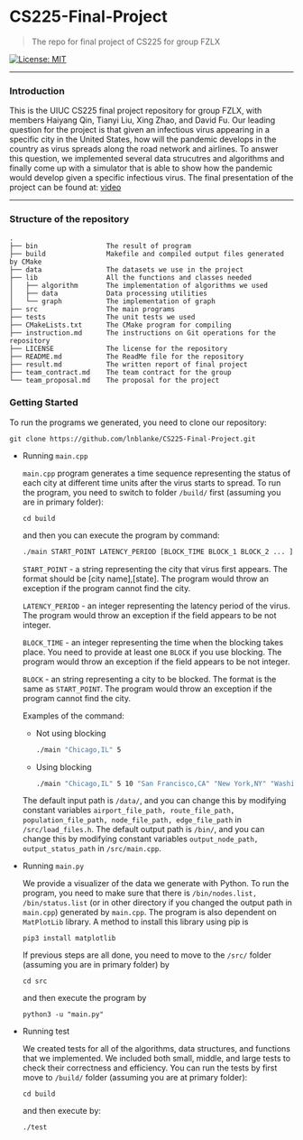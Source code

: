 # CS225-Final-Project
> The repo for final project of CS225 for group FZLX

[![License: MIT](https://img.shields.io/badge/License-MIT-yellow.svg)](https://opensource.org/licenses/MIT)

****

### Introduction

This is the UIUC CS225 final project repository for group FZLX, with members Haiyang Qin, Tianyi Liu, Xing Zhao, and David Fu. Our leading question for the project is that given an infectious virus appearing in a specific city in the United States, how will the pandemic develops in the country as virus spreads along the road network and airlines. To answer this question, we implemented several data strucutres and algorithms and finally come up with a simulator that is able to show how the pandemic would develop given a specific infectious virus. The final presentation of the project can be found at: <a href = "https://clipchamp.com/watch/lfz9C5KTt7x"> video </a>

****

### Structure of the repository
    .
    ├── bin                 The result of program
    ├── build               Makefile and compiled output files generated by CMake
    ├── data                The datasets we use in the project
    ├── lib                 All the functions and classes needed
    │   ├── algorithm       The implementation of algorithms we used
    │   ├── data            Data processing utilities   
    │   └── graph           The implementation of graph 
    ├── src                 The main programs
    ├── tests               The unit tests we used
    ├── CMakeLists.txt      The CMake program for compiling
    ├── instruction.md      The instructions on Git operations for the repository
    ├── LICENSE             The license for the repository
    ├── README.md           The ReadMe file for the repository
    ├── result.md           The written report of final project
    ├── team_contract.md    The team contract for the group
    └── team_proposal.md    The proposal for the project

### Getting Started

To run the programs we generated, you need to clone our repository:
```
git clone https://github.com/lnblanke/CS225-Final-Project.git
```

- Running ```main.cpp```
    
    ```main.cpp``` program generates a time sequence representing the status of each city at different time units after the virus starts to spread. To run the program, you need to switch to folder ```/build/``` first (assuming you are in primary folder):
    ```
    cd build
    ```

    and then you can execute the program by command:

    ```bash
    ./main START_POINT LATENCY_PERIOD [BLOCK_TIME BLOCK_1 BLOCK_2 ... ]
    ```

    ```START_POINT``` - a string representing the city that virus first appears. The format should be [city name],[state]. The program would throw an exception if the program cannot find the city.

    ```LATENCY_PERIOD``` - an integer representing the latency period of the virus. The program would throw an exception if the field appears to be not integer.
    
    ```BLOCK_TIME``` - an integer representing the time when the blocking takes place. You need to provide at least one ```BLOCK``` if you use blocking. The program would throw an exception if the field appears to be not integer.

    ```BLOCK``` - an string representing a city to be blocked. The format is the same as ```START_POINT```. The program would throw an exception if the program cannot find the city.

    Examples of the command:

    - Not using blocking
        ```bash
        ./main "Chicago,IL" 5
        ```
    - Using blocking
        ```bash
        ./main "Chicago,IL" 5 10 "San Francisco,CA" "New York,NY" "Washington,DC"
        ```

    The default input path is ```/data/```, and you can change this by modifying constant variables ```airport_file_path, route_file_path, population_file_path, node_file_path, edge_file_path``` in ```/src/load_files.h```. The default output path is ```/bin/```, and you can change this by modifying constant variables ```output_node_path, output_status_path``` in ```/src/main.cpp```.

- Running ```main.py```

    We provide a visualizer of the data we generate with Python. To run the program, you need to make sure that there is ```/bin/nodes.list, /bin/status.list``` (or in other directory if you changed the output path in ```main.cpp```) generated by ```main.cpp```. The program is also dependent on ```MatPlotLib``` library. A method to install this library using pip is
    ```
    pip3 install matplotlib
    ```
    If previous steps are all done, you need to move to the ```/src/``` folder (assuming you are in primary folder) by
    ```
    cd src
    ```
    and then execute the program by
    ```
    python3 -u "main.py"
    ```

- Running test

    We created tests for all of the algorithms, data structures, and functions that we implemented. We included both small, middle, and large tests to check their correctness and efficiency. You can run the tests by first move to ```/build/``` folder (assuming you are at primary folder):
    ```
    cd build
    ```
    and then execute by:
    ```
    ./test
    ```
